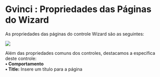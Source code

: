 # Gvinci : Propriedades das Páginas do Wizard

As propriedades das páginas do controle Wizard são as seguintes:

![](http://www.gvinci.com.br/manual/8_081.zoom80.png)

Além das propriedades comuns dos controles, destacamos a específica deste controle:  
**• Comportamento**  
           **• Title:** Insere um título para a página

